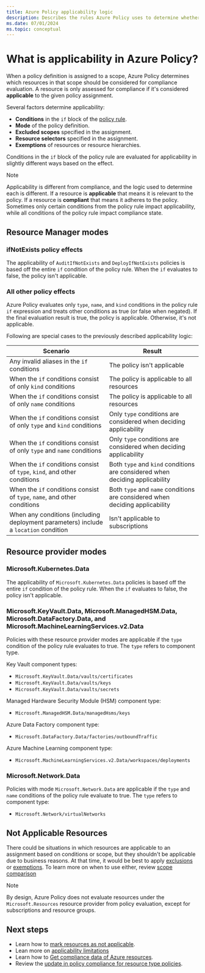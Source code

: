```yaml
---
title: Azure Policy applicability logic
description: Describes the rules Azure Policy uses to determine whether the policy is applied to its assigned resources.
ms.date: 07/01/2024
ms.topic: conceptual
---
```


# What is applicability in Azure Policy?

When a policy definition is assigned to a scope, Azure Policy determines which resources in that scope should be considered for compliance evaluation. A resource is only assessed for compliance if it's considered **applicable** to the given policy assignment.

Several factors determine applicability:
- **Conditions** in the `if` block of the [policy rule](../concepts/definition-structure-policy-rule.md#conditions).
- **Mode** of the policy definition.
- **Excluded scopes** specified in the assignment.
- **Resource selectors** specified in the assignment.
- **Exemptions** of resources or resource hierarchies.

Conditions in the `if` block of the policy rule are evaluated for applicability in slightly different ways based on the effect.

> [!NOTE]
> Applicability is different from compliance, and the logic used to determine each is different. If a resource is **applicable** that means it is relevant to the policy. If a resource is **compliant** that means it adheres to the policy. Sometimes only certain conditions from the policy rule impact applicability, while all conditions of the policy rule impact compliance state.

## Resource Manager modes

### ifNotExists policy effects

The applicability of `AuditIfNotExists` and `DeployIfNotExists` policies is based off the entire `if` condition of the policy rule. When the `if` evaluates to false, the policy isn't applicable.

### All other policy effects

Azure Policy evaluates only `type`, `name`, and `kind` conditions in the policy rule `if` expression and treats other conditions as true (or false when negated). If the final evaluation result is true, the policy is applicable. Otherwise, it's not applicable.

Following are special cases to the previously described applicability logic:

| Scenario | Result |
| ---- | ---- |
| Any invalid aliases in the `if` conditions | The policy isn't applicable |
| When the `if` conditions consist of only `kind` conditions | The policy is applicable to all resources |
| When the `if` conditions consist of only `name` conditions | The policy is applicable to all resources |
| When the `if` conditions consist of only `type` and `kind` conditions | Only `type` conditions are considered when deciding applicability |
| When the `if` conditions consist of only `type` and `name` conditions | Only `type` conditions are considered when deciding applicability |
| When the `if` conditions consist of `type`, `kind`, and other conditions | Both `type` and `kind` conditions are considered when deciding applicability |
| When the `if` conditions consist of `type`, `name`, and other conditions | Both `type` and `name` conditions are considered when deciding applicability |
| When any conditions (including deployment parameters) include a `location` condition | Isn't applicable to subscriptions |


## Resource provider modes

### Microsoft.Kubernetes.Data

The applicability of `Microsoft.Kubernetes.Data` policies is based off the entire `if` condition of the policy rule. When the `if` evaluates to false, the policy isn't applicable.

### Microsoft.KeyVault.Data, Microsoft.ManagedHSM.Data, Microsoft.DataFactory.Data, and Microsoft.MachineLearningServices.v2.Data

Policies with these resource provider modes are applicable if the `type` condition of the policy rule evaluates to true. The `type` refers to component type.

Key Vault component types:
- `Microsoft.KeyVault.Data/vaults/certificates`
- `Microsoft.KeyVault.Data/vaults/keys`
- `Microsoft.KeyVault.Data/vaults/secrets`

Managed Hardware Security Module (HSM) component type:
- `Microsoft.ManagedHSM.Data/managedHsms/keys`

Azure Data Factory component type:
- `Microsoft.DataFactory.Data/factories/outboundTraffic`

Azure Machine Learning component type:
- `Microsoft.MachineLearningServices.v2.Data/workspaces/deployments`

### Microsoft.Network.Data

Policies with mode `Microsoft.Network.Data` are applicable if the `type` and `name` conditions of the policy rule evaluate to true. The `type` refers to  component type:
- `Microsoft.Network/virtualNetworks`

## Not Applicable Resources

There could be situations in which resources are applicable to an assignment based on conditions or scope, but they shouldn't be applicable due to business reasons. At that time, it would be best to apply [exclusions](./assignment-structure.md#excluded-scopes) or [exemptions](./exemption-structure.md). To learn more on when to use either, review [scope comparison](./scope.md#scope-comparison)

> [!NOTE]
> By design, Azure Policy does not evaluate resources under the `Microsoft.Resources` resource provider from policy evaluation, except for subscriptions and resource groups.

## Next steps

- Learn how to [mark resources as not applicable](./assignment-structure.md#excluded-scopes).
- Lean more on [applicability limitations](https://github.com/azure/azure-policy#known-issues)
- Learn how to [Get compliance data of Azure resources](../how-to/get-compliance-data.md).
- Review the [update in policy compliance for resource type policies](https://azure.microsoft.com/updates/general-availability-update-in-policy-compliance-for-resource-type-policies/).
